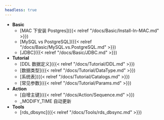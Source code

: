 ```yaml
---
headless: true
---
```


* **Basic**
  * [MAC 下安装 Postgres]({{< relref "/docs/Basic/Install-In-MAC.md" >}})
  * [MySQL vs PostgreSQL]({{< relref "/docs/Basic/MySQL.vs.PostgreSQL.md" >}})
  * [JDBC]({{< relref "/docs/Basic/JDBC.md" >}})
* **Tutorial**
  * [DDL 数据定义]({{< relref "/docs/Tutorial/DDL.md" >}})
  * [数据类型]({{< relref "/docs/Tutorial/DataType.md" >}})
  * [系统表]({{< relref "/docs/Tutorial/Catalogs.md" >}})
  * [常见参数]({{< relref "/docs/Tutorial/Params.md" >}})
* **Action**
  * [自增主键]({{< relref "/docs/Action/Sequence.md" >}})
  * _MODIFY_TIME 自动更新
* **Tools**
  * [rds_dbsync]({{< relref "/docs/Tools/rds_dbsync.md" >}})


